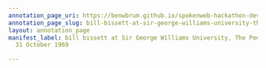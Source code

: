 ```yaml
---
annotation_page_uri: https://benwbrum.github.io/spokenweb-hackathon-development/annotations/bill-bissett-at-sir-george-williams-university-the-poetry-series-31-october-1969-canvas-1-unknown.json
annotation_page_slug: bill-bissett-at-sir-george-williams-university-the-poetry-series-31-october-1969-canvas-1-unknown
layout: annotation_page
manifest_label: bill bissett at Sir George Williams University, The Poetry Series,
  31 October 1969

---
```

